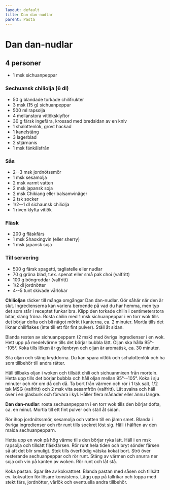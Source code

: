 ```yaml
---
layout: default
title: Dan dan-nudlar
parent: Pasta
---
```

# Dan dan-nudlar

## 4 personer

- 1 msk sichuanpeppar

### Sechuansk chiliolja (6 dl)

- 50 g blandade torkade chilifrukter
- 3 msk (15 g) sichuanpeppar
- 500 ml rapsolja
- 4 mellanstora vitlöksklyftor
- 30 g färsk ingefära, krossad med bredsidan av en kniv
- 1 shalottenlök, grovt hackad
- 1 kanelstång
- 3 lagerblad
- 2 stjärnanis
- 1 msk fänkålsfrån

### Sås

- 2--3 msk jordnötssmör
- 1 msk sesamolja
- 2 msk varmt vatten
- 2 msk japansk soja
- 2 msk Chikiang eller balsamvinäger
- 2 tsk socker
- 1/2--1 dl sichaunsk chiliolja
- 1 riven klyfta vitlök

### Fläsk

- 200 g fläskfärs
- 1 msk Shaoxingvin (eller sherry)
- 1 msk japansk soja


### Till servering

- 500 g färsk spagetti, tagliatelle eller nudlar
- 70 g gröna blad, t.ex. spenat eller små pak choi (valfritt)
- 100 g böngroddar (valfritt)
- 1/2 dl jordnötter
- 4--5 tunt skivade vårlökar


**Chilioljan** räcker till många omgångar Dan dan-nudlar. Gör såhär när den är slut.
Ingredienserna kan variera beroende på vad du har hemma, men typ det som står i receptet
funkar bra. Klipp den torkade chilin i centimeterstora bitar, släng fröna. Rosta chilin
med 1 msk sichuanpeppar i en torr wok tills det börjar dofta och bli något mörkt i
kanterna, ca. 2 minuter. Mortla tills det liknar chiliflakes (inte till ett för fint
pulver). Ställ åt sidan.

Blanda resten av sichuanpepparn (2 msk) med övriga ingredienser i en wok. Hett upp på
medelvärme tills det börjar bubbla lätt. Oljan ska hålla 95°--105°. Koka tills löken är
gyllenbryn och oljan är aromatisk, ca. 30 minuter.

Sila oljan och släng kryddorna. Du kan spara vitlök och schalottenlök och ha som tillbehör
till andra rätter.

Häll tillbaks oljan i woken och tillsätt chili och sichuanmixen från morteln. Hetta upp
tills det börjar bubbla och håll oljan mellan 95°--105°. Koka i sju minuter och rör om då
och då. Ta bort från värmen och rör i 1 tsk salt, 1/2 tsk MSG (valfritt) och 2 msk vita
sesamfrön (valfritt). Låt svalna och häll över i en glasburk och förvara i kyl. Håller
flera månader eller ännu längre.

**Dan dan-nudlar**: rosta sechuanpepparn i en torr wok tills den börjar dofta, ca. en minut.
Mortla till ett fint pulver och ställ åt sidan.

Rör ihop jordnötssmör, sesamolja och vatten till en jämn smet. Blanda i övriga
ingredienser och rör runt tills sockret löst sig. Häll i hälften av den malda
sechuanpepparn.

Hetta upp en wok på hög värme tills den börjar ryka lätt. Häll i en msk rapsolja och
tillsätt fläskfärsen. Rör runt hela tiden och bryt sönder färsen så att det blir smuligt.
Stek tills överflödig vätska kokat bort. Strö över resterande sechuanpeppar och rör runt.
Stäng av värmen och snurra ner soja och vin på kanten av woken. Rör runt och låt stå.

Koka pastan. Spar lite av kokvattnet. Blanda pastan med såsen och tillsätt ev. kokvatten
för lösare konsistens. Lägg upp på tallrikar och toppa med stekt färs, jordnötter, vårlök
och eventuella andra tillbehör.